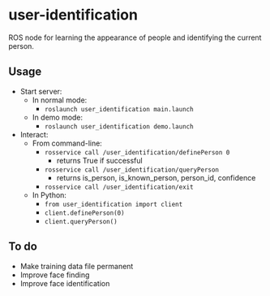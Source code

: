 user-identification
====================

ROS node for learning the appearance of people and identifying the current person.

Usage
------

- Start server:
    - In normal mode:
        - `roslaunch user_identification main.launch`
    - In demo mode:
        - `roslaunch user_identification demo.launch`
- Interact:
    - From command-line:
        - `rosservice call /user_identification/definePerson 0`
            - returns True if successful
        - `rosservice call /user_identification/queryPerson`
            - returns is_person, is_known_person, person_id, confidence
        - `rosservice call /user_identification/exit`
    - In Python:
        - `from user_identification import client`
        - `client.definePerson(0)`
        - `client.queryPerson()`


To do
------

- Make training data file permanent
- Improve face finding
- Improve face identification
